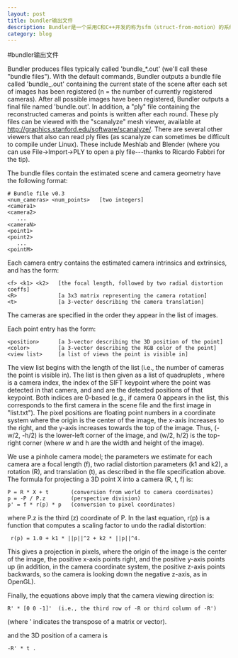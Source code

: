 ```yaml
---
layout: post
title: bundler输出文件
description: Bundler是一个采用C和C++开发的称为sfm（struct-from-motion）的系统，它能够利用无序的图片集合（例如来自网络的图片）重建出3D的模型。Bundler的输入是一些图像、图像特征以及图像匹配信息，输出则是一个根据这些图像反应的场景的3D重建模型，伴有少量识别得到的相机以及场景几何信息。系统借用一个由Lourakis 和Argyros提供的称为Sparse Bundle Adjustment的开发包的修改版，一点一点递增地重建出图像场景。Bundler已经成功的应用在许多网络相册系统，尤其是一些建筑相册里。
category: blog
---
```


#bundler输出文件

Bundler produces files typically called 'bundle_*.out' (we'll call these "bundle files"). 
With the default commands, Bundler outputs a bundle file called 'bundle_<n>.out' containing the current state of the scene after each set of images has been registered (n = the number of currently registered cameras). 
After all possible images have been registered, Bundler outputs a final file named 'bundle.out'. 
In addition, a "ply" file containing the reconstructed cameras and points is written after each round. 
These ply files can be viewed with the "scanalyze" mesh viewer, available at http://graphics.stanford.edu/software/scanalyze/. There are several other viewers that also can read ply files (as scanalyze can sometimes be difficult to compile under Linux). These include Meshlab and Blender (where you can use File->Import->PLY to open a ply file---thanks to Ricardo Fabbri for the tip).

The bundle files contain the estimated scene and camera geometry have the following format:

    # Bundle file v0.3
    <num_cameras> <num_points>   [two integers]
    <camera1>
    <camera2>
       ...
    <cameraN>
    <point1>
    <point2>
       ...
    <pointM>


Each camera entry <cameraI> contains the estimated camera intrinsics and extrinsics, and has the form:

    <f> <k1> <k2>   [the focal length, followed by two radial distortion coeffs]
    <R>             [a 3x3 matrix representing the camera rotation]
    <t>             [a 3-vector describing the camera translation]

The cameras are specified in the order they appear in the list of images.


Each point entry has the form:

    <position>      [a 3-vector describing the 3D position of the point]
    <color>         [a 3-vector describing the RGB color of the point]
    <view list>     [a list of views the point is visible in]

	
The view list begins with the length of the list (i.e., the number of cameras the point is visible in). 
The list is then given as a list of quadruplets <camera> <key> <x> <y>, where <camera> is a camera index, <key> the index of the SIFT keypoint where the point was detected in that camera, and <x> and <y> are the detected positions of that keypoint. Both indices are 0-based (e.g., if camera 0 appears in the list, this corresponds to the first camera in the scene file and the first image in "list.txt"). 
The pixel positions are floating point numbers in a coordinate system where the origin is the center of the image, the x-axis increases to the right, and the y-axis increases towards the top of the image. Thus, (-w/2, -h/2) is the lower-left corner of the image, and (w/2, h/2) is the top-right corner (where w and h are the width and height of the image).

We use a pinhole camera model; the parameters we estimate for each camera are a focal length (f), two radial distortion parameters (k1 and k2), a rotation (R), and translation (t), as described in the file specification above. The formula for projecting a 3D point X into a camera (R, t, f) is:


	P = R * X + t       (conversion from world to camera coordinates)
    p = -P / P.z        (perspective division)
    p' = f * r(p) * p   (conversion to pixel coordinates)
	

where P.z is the third (z) coordinate of P. In the last equation, r(p) is a function that computes a scaling factor to undo the radial distortion:

     r(p) = 1.0 + k1 * ||p||^2 + k2 * ||p||^4.
	 
This gives a projection in pixels, where the origin of the image is the center of the image, the positive x-axis points right, and the positive y-axis points up (in addition, in the camera coordinate system, the positive z-axis points backwards, so the camera is looking down the negative z-axis, as in OpenGL).


Finally, the equations above imply that the camera viewing direction is:

    R' * [0 0 -1]'  (i.e., the third row of -R or third column of -R')
(where ' indicates the transpose of a matrix or vector).

and the 3D position of a camera is

    -R' * t .
